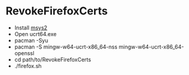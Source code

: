 # RevokeFirefoxCerts

* Install [msys2](https://www.msys2.org/)
* Open ucrt64.exe
* pacman -Syu
* pacman -S mingw-w64-ucrt-x86_64-nss mingw-w64-ucrt-x86_64-openssl
* cd path/to/RevokeFirefoxCerts
* ./firefox.sh
